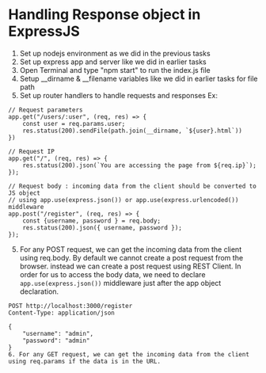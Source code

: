 # Handling Response object in ExpressJS
1. Set up nodejs environment as we did in the previous tasks
2. Set up express app and server like we did in earlier tasks
3. Open Terminal and type "npm start" to run the index.js file
4. Setup __dirname & __filename variables like we did in earlier tasks for file path
4. Set up router handlers to handle requests and responses
Ex:
```
// Request parameters
app.get("/users/:user", (req, res) => {
    const user = req.params.user;
    res.status(200).sendFile(path.join(__dirname, `${user}.html`))
})

// Request IP
app.get("/", (req, res) => {
    res.status(200).json(`You are accessing the page from ${req.ip}`);
});

// Request body : incoming data from the client should be converted to JS object
// using app.use(express.json()) or app.use(express.urlencoded()) middleware
app.post("/register", (req, res) => {
    const {username, password } = req.body;
    res.status(200).json({ username, password });
});
```
5. For any POST request, we can get the incoming data from the client using req.body. By default we cannot create a post request from the browser. instead we can create a post request using REST Client.
In order for us to access the body data, we need to declare `app.use(express.json())` middleware just after the app object declaration.
```
POST http://localhost:3000/register
Content-Type: application/json

{
    "username": "admin",
    "password": "admin"
}
6. For any GET request, we can get the incoming data from the client using req.params if the data is in the URL.
